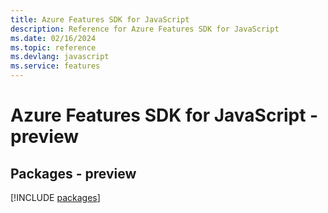 ```yaml
---
title: Azure Features SDK for JavaScript
description: Reference for Azure Features SDK for JavaScript
ms.date: 02/16/2024
ms.topic: reference
ms.devlang: javascript
ms.service: features
---
```

# Azure Features SDK for JavaScript - preview
## Packages - preview
[!INCLUDE [packages](features-index.md)]